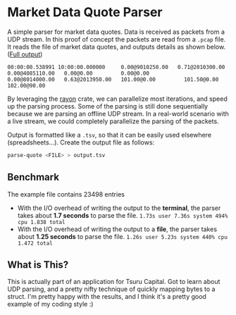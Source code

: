 # Market Data Quote Parser
A simple parser for market data quotes. Data is received as packets from a UDP stream. In this proof of concept the packets are read from a `.pcap` file. It reads the file of market data quotes, and outputs details as shown below. ([Full output](./output.md))

```
00:00:00.538991	10:00:00.000000		0.00@9010250.00   0.71@2010300.00   0.00@4085110.00   0.00@0.00         0.00@0.00        	0.00@8014000.00   0.63@2013950.00   101.00@0.00         101.50@0.00         102.00@90.00
```

By leveraging the [rayon](https://crates.io/crates/rayon) crate, we can parallelize most iterations, and speed up the parsing process. Some of the parsing is still done sequentially because we are parsing an offline UDP stream. In a real-world scenario with a live stream, we could completely parallelize the parsing of the packets.

Output is formatted like a `.tsv`, so that it can be easily used elsewhere (spreadsheets...). Create the output file as follows:
```bash
parse-quote <FILE> > output.tsv
```

## Benchmark
The example file contains 23498 entries

- With the I/O overhead of writing the output to the **terminal**, the parser takes about **1.7 seconds** to parse the file.
`1.73s user 7.36s system 494% cpu 1.838 total`
- With the I/O overhead of writing the output to a **file**, the parser takes about **1.25 seconds** to parse the file.
`1.26s user 5.23s system 440% cpu 1.472 total`

## What is This?
This is actually part of an application for Tsuru Capital. Got to learn about UDP parsing, and a pretty nifty technique of quickly mapping bytes to a struct. I'm pretty happy with the results, and I think it's a pretty good example of my coding style :)
